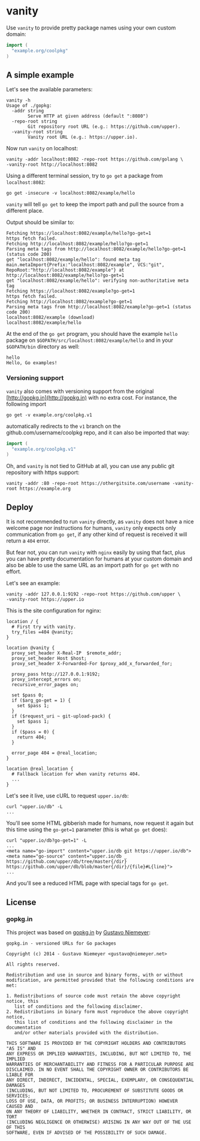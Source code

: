 # vanity

Use `vanity` to provide pretty package names using your own custom domain:

```go
import (
  "example.org/coolpkg"
)
```

## A simple example

Let's see the available parameters:

```
vanity -h
Usage of ./gopkg:
  -addr string
        Serve HTTP at given address (default ":8080")
  -repo-root string
        Git repository root URL (e.g.: https://github.com/upper).
  -vanity-root string
        Vanity root URL (e.g.: https://upper.io).
```

Now run `vanity` on localhost:

```
vanity -addr localhost:8082 -repo-root https://github.com/golang \
-vanity-root http://localhost:8082
```

Using a different terminal session, try to `go get` a package from
`localhost:8082`:

```
go get -insecure -v localhost:8082/example/hello
```

`vanity` will tell `go get` to keep the import path and pull the source from a
different place.

Output should be similar to:

```
Fetching https://localhost:8082/example/hello?go-get=1
https fetch failed.
Fetching http://localhost:8082/example/hello?go-get=1
Parsing meta tags from http://localhost:8082/example/hello?go-get=1 (status code 200)
get "localhost:8082/example/hello": found meta tag main.metaImport{Prefix:"localhost:8082/example", VCS:"git", RepoRoot:"http://localhost:8082/example"} at http://localhost:8082/example/hello?go-get=1
get "localhost:8082/example/hello": verifying non-authoritative meta tag
Fetching https://localhost:8082/example?go-get=1
https fetch failed.
Fetching http://localhost:8082/example?go-get=1
Parsing meta tags from http://localhost:8082/example?go-get=1 (status code 200)
localhost:8082/example (download)
localhost:8082/example/hello
```

At the end of the `go get` program, you should have the example `hello` package
on `$GOPATH/src/localhost:8082/example/hello` and in your `$GOPATH/bin`
directory as well:

```
hello
Hello, Go examples!
```

### Versioning support

`vanity` also comes with versioning support from the original
[http://gopkg.in](http://gopkg.in) with no extra cost. For instance, the
following import

```
go get -v example.org/coolpkg.v1
```

automatically redirects to the `v1` branch on the github.com/username/coolpkg
repo, and it can also be imported that way:

```go
import (
  "example.org/coolpkg.v1"
)
```

Oh, and `vanity` is not tied to GitHub at all, you can use any public git
repository with https support:

```
vanity -addr :80 -repo-root https://othergitsite.com/username -vanity-root https://example.org
```

## Deploy

It is not recommended to run `vanity` directly, as `vanity` does not have a
nice welcome page nor instructions for humans, `vanity` only expects only
communication from `go get`, if any other kind of request is received it will
return a `404` error.

But fear not, you can run `vanity` with `nginx` easily by using that fact, plus
you can have pretty documentation for humans at your custom domain and also be
able to use the same URL as an import path for `go get` with no effort.

Let's see an example:

```
vanity -addr 127.0.0.1:9192 -repo-root https://github.com/upper \
-vanity-root https://upper.io
```

This is the site configuration for nginx:

```nginx
location / {
  # First try with vanity.
  try_files =404 @vanity;
}

location @vanity {
  proxy_set_header X-Real-IP  $remote_addr;
  proxy_set_header Host $host;
  proxy_set_header X-Forwarded-For $proxy_add_x_forwarded_for;

  proxy_pass http://127.0.0.1:9192;
  proxy_intercept_errors on;
  recursive_error_pages on;

  set $pass 0;
  if ($arg_go-get = 1) {
    set $pass 1;
  }
  if ($request_uri ~ git-upload-pack) {
    set $pass 1;
  }
  if ($pass = 0) {
    return 404;
  }

  error_page 404 = @real_location;
}

location @real_location {
  # Fallback location for when vanity returns 404.
  ...
}
```

Let's see it live, use cURL to request `upper.io/db`:

```
curl "upper.io/db" -L
...
```

You'll see some HTML gibberish made for humans, now request it again but this
time using the `go-get=1` parameter (this is what `go get` does):

```
curl "upper.io/db?go-get=1" -L
...
<meta name="go-import" content="upper.io/db git https://upper.io/db">
<meta name="go-source" content="upper.io/db _ https://github.com/upper/db/tree/master{/dir} https://github.com/upper/db/blob/master{/dir}/{file}#L{line}">
...
```

And you'll see a reduced HTML page with special tags for `go get`.

## License

### gopkg.in

This project was based on [gopkg.in](http://labix.org/gopkg.in) by [Gustavo
Niemeyer](http://labix.org/):

```
gopkg.in - versioned URLs for Go packages

Copyright (c) 2014 - Gustavo Niemeyer <gustavo@niemeyer.net>

All rights reserved.

Redistribution and use in source and binary forms, with or without
modification, are permitted provided that the following conditions are met:

1. Redistributions of source code must retain the above copyright notice, this
   list of conditions and the following disclaimer.
2. Redistributions in binary form must reproduce the above copyright notice,
   this list of conditions and the following disclaimer in the documentation
   and/or other materials provided with the distribution.

THIS SOFTWARE IS PROVIDED BY THE COPYRIGHT HOLDERS AND CONTRIBUTORS "AS IS" AND
ANY EXPRESS OR IMPLIED WARRANTIES, INCLUDING, BUT NOT LIMITED TO, THE IMPLIED
WARRANTIES OF MERCHANTABILITY AND FITNESS FOR A PARTICULAR PURPOSE ARE
DISCLAIMED. IN NO EVENT SHALL THE COPYRIGHT OWNER OR CONTRIBUTORS BE LIABLE FOR
ANY DIRECT, INDIRECT, INCIDENTAL, SPECIAL, EXEMPLARY, OR CONSEQUENTIAL DAMAGES
(INCLUDING, BUT NOT LIMITED TO, PROCUREMENT OF SUBSTITUTE GOODS OR SERVICES;
LOSS OF USE, DATA, OR PROFITS; OR BUSINESS INTERRUPTION) HOWEVER CAUSED AND
ON ANY THEORY OF LIABILITY, WHETHER IN CONTRACT, STRICT LIABILITY, OR TORT
(INCLUDING NEGLIGENCE OR OTHERWISE) ARISING IN ANY WAY OUT OF THE USE OF THIS
SOFTWARE, EVEN IF ADVISED OF THE POSSIBILITY OF SUCH DAMAGE.
```
